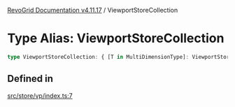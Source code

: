 [RevoGrid Documentation v4.11.17](README.md) / ViewportStoreCollection

# Type Alias: ViewportStoreCollection

```ts
type ViewportStoreCollection: { [T in MultiDimensionType]: ViewportStore };
```

## Defined in

[src/store/vp/index.ts:7](https://github.com/revolist/revogrid/blob/0844b37dbe4827c0b3ffa78b88f276b83e0fed00/src/store/vp/index.ts#L7)
